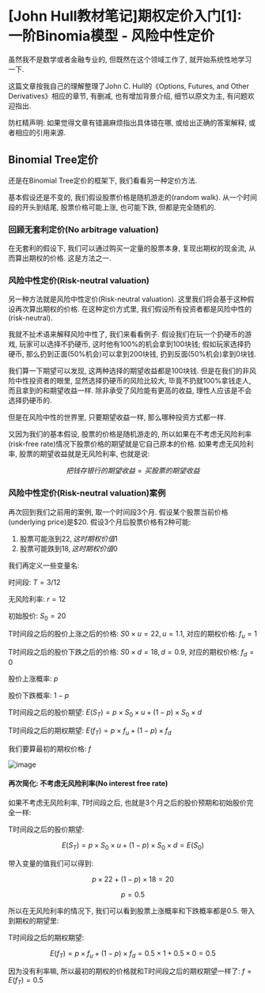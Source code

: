 # [John Hull教材笔记]期权定价入门[1]: 一阶Binomia模型 - 风险中性定价

虽然我不是数学或者金融专业的, 但既然在这个领域工作了, 就开始系统性地学习一下.

这篇文章按我自己的理解整理了John C. Hull的《Options, Futures, and Other Derivatives》相应的章节, 有删减, 也有增加背景介绍, 细节以原文为主, 有问题欢迎指出. 

防杠精声明: 如果觉得文章有错漏麻烦指出具体错在哪, 或给出正确的答案解释, 或者相应的引用来源.

## Binomial Tree定价

还是在Binomial Tree定价的框架下, 我们看看另一种定价方法. 

基本假设还是不变的, 我们假设股票价格是随机游走的(random walk). 从一个时间段的开头到结尾, 股票价格可能上涨, 也可能下跌, 但都是完全随机的. 

### 回顾无套利定价(No arbitrage valuation)

在无套利的假设下, 我们可以通过购买一定量的股票本身, 复现出期权的现金流, 从而算出期权的价格. 这是方法之一. 

### 风险中性定价(Risk-neutral valuation)

另一种方法就是风险中性定价(Risk-neutral valuation). 这里我们将会基于这种假设再次算出期权的价格. 在这种定价方式里, 我们假设所有投资者都是风险中性的(risk-neutral). 

我就不扯术语来解释风险中性了, 我们来看看例子. 假设我们在玩一个扔硬币的游戏, 玩家可以选择不扔硬币, 这时他有100%的机会拿到100块钱; 假如玩家选择扔硬币, 那么扔到正面(50%机会)可以拿到200块钱, 扔到反面(50%机会)拿到0块钱. 

我们算一下期望可以发现, 这两种选择的期望收益都是100块钱. 但是在我们的非风险中性投资者的眼里, 显然选择扔硬币的风险比较大, 毕竟不扔就100%拿钱走人, 而且拿到的和期望收益一样. 除非承受了风险能有更高的收益, 理性人应该是不会选择扔硬币的. 

但是在风险中性的世界里, 只要期望收益一样, 那么哪种投资方式都一样. 

又因为我们的基本假设, 股票的价格是随机游走的, 所以如果在不考虑无风险利率(risk-free rate)情况下股票价格的期望就是它自己原本的价格. 如果考虑无风险利率, 股票的期望收益就是无风险利率, 也就是说:

$$ 把钱存银行的期望收益 = 买股票的期望收益 $$

### 风险中性定价(Risk-neutral valuation)案例

再次回到我们之前用的案例, 取一个时间段3个月. 假设某个股票当前价格(underlying price)是$20. 假设3个月后股票价格有2种可能:

1. 股票可能涨到$22, 这时期权价值$1 
2. 股票可能跌到$18, 这时期权价值$0

我们再定义一些变量名:

时间段: $T = 3/12$

无风险利率: $r = 12%$

初始股价: $S_0 = 20$

T时间段之后的股价上涨之后的价格: $S0 \times u = 22, u = 1.1$, 对应的期权价格: $f_u = 1$

T时间段之后的股价下跌之后的价格: $S0 \times d = 18, d = 0.9$, 对应的期权价格: $f_d = 0$

股价上涨概率: $p$

股价下跌概率: $1-p$

T时间段之后的股价期望: $E(S_T) = p \times S_0 \times u + (1-p) \times S_0 \times d$ 

T时间段之后的期权期望: $E(f_T) = p \times f_u + (1-p) \times f_d$

我们要算最初的期权价格: $f$

![image](https://user-images.githubusercontent.com/5571030/207022685-b1135476-b384-4bfd-9a77-7122830a793d.png)


#### 再次简化: 不考虑无风险利率(No interest free rate)

如果不考虑无风险利率, $T$时间段之后, 也就是3个月之后的股价预期和初始股价完全一样: 

T时间段之后的股价期望: 

$$E(S_T) = p \times S_0 \times u + (1-p) \times S_0 \times d = E(S_0)$$

带入变量的值我们可以得到:

$$p \times 22 + (1-p) \times 18 = 20$$

$$p = 0.5$$

所以在无风险利率的情况下, 我们可以看到股票上涨概率和下跌概率都是0.5. 带入到期权的期望里:

T时间段之后的期权期望: 

$$E(f_T) = p \times f_u + (1-p) \times f_d = 0.5 \times 1 + 0.5 \times 0 = 0.5$$

因为没有利率嘛, 所以最初的期权的价格就和T时间段之后的期权期望一样了: $f = E(f_T) = 0.5$
